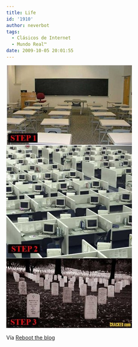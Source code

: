 ```yaml
---
title: Life
id: '1910'
author: neverbot
tags:
  - Clásicos de Internet
  - Mundo Real™
date: 2009-10-05 20:01:55
---
```


[![](./life/tumblr_kpjzt2Nuxj1qz9bwro1_500.jpg)](http://blog.swas.es/post/182078224/life-via-sraz-theduty)

Vía [Reboot the blog](http://blog.swas.es/post/182078224/life-via-sraz-theduty)
